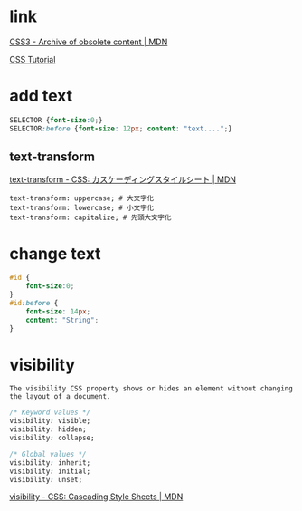 # link

[CSS3 - Archive of obsolete content | MDN](https://developer.mozilla.org/en-US/docs/Archive/CSS3)

[CSS Tutorial](https://www.w3schools.com/css/default.asp)

# add text
```css
SELECTOR {font-size:0;}
SELECTOR:before {font-size: 12px; content: "text....";}
```


## text-transform
[text\-transform \- CSS: カスケーディングスタイルシート \| MDN](https://developer.mozilla.org/ja/docs/Web/CSS/text-transform)
```
text-transform: uppercase; # 大文字化
text-transform: lowercase; # 小文字化
text-transform: capitalize; # 先頭大文字化
```

# change text

```css
#id {
    font-size:0;
}
#id:before {
    font-size: 14px;
    content: "String";
}
```

# visibility

```
The visibility CSS property shows or hides an element without changing the layout of a document.
```

```css
/* Keyword values */
visibility: visible;
visibility: hidden;
visibility: collapse;

/* Global values */
visibility: inherit;
visibility: initial;
visibility: unset;
```

[visibility - CSS: Cascading Style Sheets | MDN](https://developer.mozilla.org/en-US/docs/Web/CSS/visibility)

